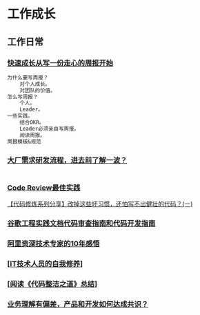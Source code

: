 # 工作成长
## 工作日常
### [快速成长从写一份走心的周报开始](https://www.cnblogs.com/peida/p/12922572.html)
```markdown
为什么要写周报？
    对个人成长。
    对团队的价值。
怎么写周报？
    个人。
    Leader。
一些实践。
    结合OKR。
    Leader必须亲自写周报。
    阅读周报。
周报模板&规范
```
### [大厂需求研发流程，进去前了解一波？](https://www.cnblogs.com/aobing/p/12349932.html)
```markdown

```
### [Code Review最佳实践](https://www.cnblogs.com/dotey/p/11216430.html)
[【代码修炼系列分享】改掉这些坏习惯，还怕写不出健壮的代码？(一)](https://www.cnblogs.com/socoool/p/13185997.html)
### [谷歌工程实践文档代码审查指南和代码开发指南](https://jimmysong.io/eng-practices/)

### [阿里资深技术专家的10年感悟](https://mp.weixin.qq.com/s?__biz=MzIzOTU0NTQ0MA==&mid=2247490802&idx=1&sn=4d510e2409c6da4a9fdaefa1195b6d32&chksm=e92921fdde5ea8eb5cf03be5183c29cbe8914c2e48f140294cf533e5b4bc2fa06c8ea36cc51a&mpshare=1&scene=23&srcid=#rd)

### [[IT技术人员的自我修养](https://www.cnblogs.com/spec-dog/p/11250336.html)]

### [[阅读《代码整洁之道》总结](https://www.cnblogs.com/xiaoyangjia/p/11245235.html)]

### [业务理解有偏差，产品和开发如何达成共识？](https://mp.weixin.qq.com/s?__biz=MzIzOTU0NTQ0MA==&mid=2247496775&idx=1&sn=96b89397eca83ab58e0d354ea08a27d6&chksm=e92ac948de5d405e383db99f033a4b8699303e51c939a64848057fd025a60a3f36f92d4275d3&mpshare=1&scene=23&srcid=&sharer_sharetime=1591765880767&sharer_shareid=d812adcc01829f0f7f8fb06aea118511#rd)


